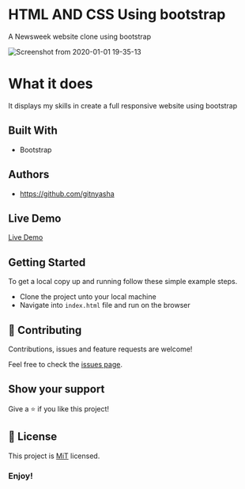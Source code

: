 # HTML AND CSS Using bootstrap

A Newsweek website clone using bootstrap

![Screenshot from 2020-01-01 19-35-13](https://user-images.githubusercontent.com/45620987/71965570-9c33f780-3208-11ea-8964-fa577f588ea1.png)

# What it does

It displays my skills in create a full responsive website using bootstrap

## Built With

- Bootstrap

## Authors

- https://github.com/gitnyasha

## Live Demo

[Live Demo](https://gitnyasha.github.io/using-bootstrap/)

## Getting Started

To get a local copy up and running follow these simple example steps.

- Clone the project unto your local machine
- Navigate into `index.html` file and run on the browser

## 🤝 Contributing

Contributions, issues and feature requests are welcome!

Feel free to check the [issues page](https://github.com/gitnyasha/using-bootstrap/issues).

## Show your support

Give a ⭐️ if you like this project!

## 📝 License

This project is [MiT](lic.url) licensed.

### Enjoy!
